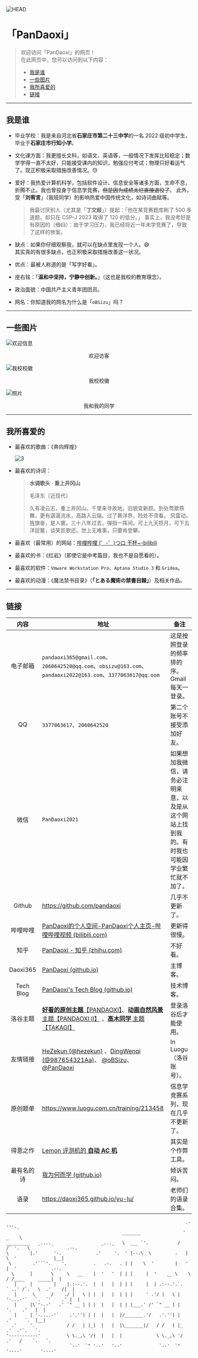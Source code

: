 <img src="./head.png" alt="HEAD"  />

# 「PanDaoxi」

>   欢迎访问「PanDaoxi」的网页！\
>   在此网页中，您可以访问到以下内容：
>
>   - [我是谁](#我是谁)
>   - [一些图片](#一些图片)
>   - [我所喜爱的](#我所喜爱的)
>   - [链接](#链接)

---

## 我是谁

-   毕业学校：我是来自河北省**石家庄市第二十三中学**的一名 2022 级初中学生，毕业于**石家庄市行知小学**。

-   文化课方面：我更擅长文科，如语文、英语等，一般情况下发挥比较稳定；数学学得一直不太好，只能接受课内的知识，勉强应付考试；物理只好看运气了。现正积极采取措施改善情况。😓

-   爱好：我热爱计算机科学，包括软件设计、信息安全等诸多方面，生命不息，折腾不止。我也曾投身于信息学竞赛，~~但是因为成绩太烂直接退役了~~。
    此外，受「**刘宥言**」（我班同学）的影响热爱中国传统文化，如诗词曲赋等。
    
    >   我最讨厌别人（尤其是「**丁文岐**」）提起：「他在某竞赛题库刷了 500 多道题，却只在 CSP-J 2023 取得了 120 的低分。」
    >   事实上，我没考好是有原因的（~~借口~~）：由于学习压力，我已经将近一年未学竞赛了，导致了这样的惨案。

-   缺点：如果你仔细观察我，就可以在缺点里发现一个人。😅\
    其实真的有很多缺点，也正积极采取措施改善这一状况。

-   优点：最被人称道的是「写字好看」。

-   座右铭：「**温和中坚持，宁静中创新。**」（这也是我校的教育理念）。
-   政治面貌：中国共产主义青年团团员。

-   网名：你知道我的网名为什么是「`oBSizu`​」吗？

---

## 一些图片

![欢迎信息](https://api.xecades.xyz/api?color=30%2C34%2C42%2C100&bg=200%2C200%2C200%2C100&date=2024-09-22&str=我的+15+岁生日&quote=✨+用心动脑，卓尔不群+✨&site=pandaoxi.github.io&bilibili=PanDaoxi&email=pandaoxi365@gmail.com&wechat=pandaoxi2021&luogu=PanDaoxi&qq=2060642520)
<center>欢迎访客</center>

![我校校徽](./2.png)

<center>我校校徽</center>

![照片](./1.jpg)
<center>我和我的同学</center>

---

## 我所喜爱的

-   最喜欢的歌曲：《奔向辉煌》

    ![3](./3.png)

-   最喜欢的诗词：

    >   **水调歌头 · 重上井冈山**
    >
    >   毛泽东〔近现代〕
    >
    >   久有凌云志，重上井冈山。千里来寻故地，旧貌变新颜。到处莺歌燕舞，更有潺潺流水，高路入云端。过了黄洋界，险处不须看。
    >   风雷动，旌旗奋，是人寰。三十八年过去，弹指一挥间。可上九天揽月，可下五洋捉鳖，谈笑凯歌还。世上无难事，只要肯登攀。

-   最喜欢（最常用）的网站：[哔哩哔哩 (゜-゜)つロ 干杯~-bilibili](https://www.bilibili.com/)

-   最喜欢的书：《红岩》（即使它是中考篇目，我也不是自愿看的）。

-   最喜欢的软件：`Vmware Workstation Pro`、`Aptana Studio 3` 和 `Gridea`。

-   最喜欢的动漫：《魔法禁书目录》（**「とある魔術の禁書目録」**）及相关作品。

---

## 链接

|         内容         | 地址                                                         | 备注                                                         |
| :------------------: | ------------------------------------------------------------ | ------------------------------------------------------------ |
|       电子邮箱       | `pandaoxi365@gmail.com`、`2060642520@qq.com`、`obsizu@163.com`、`pandaoxi2022@163.com`、`3377063617@qq.oom` | 这是按照登录的频率排的序。Gmail 每天一登录。      |
|    QQ     | `3377063617`、`2060642520`                 | 第二个账号不接受添加好友。                                   |
|         微信         | `PanDaoxi2021`                                      | 如果想加我微信，请务必注明来意，以及是从这个网站上找到我的。有时我也可能因学业繁忙就不加了。 |
|  Github   | <https://github.com/pandaoxi>                                | 几乎不更新了。                                               |
|       哔哩哔哩       | [PanDaoxi的个人空间-PanDaoxi个人主页-哔哩哔哩视频 (bilibili.com)](https://space.bilibili.com/1016727711?spm_id_from=333.1007.0.0) | 更新得很慢。                                                 |
|         知乎         | [PanDaoxi - 知乎 (zhihu.com)](https://www.zhihu.com/people/pandaoxi) | 不好看。                                                     |
| Daoxi365  | [PanDaoxi (github.io)](https://daoxi365.github.io/)            | 主博客。                                                     |
| Tech Blog | [PanDaoxi's Tech Blog (github.io)](https://daoxi365.github.io/tech-blog/) | 技术博客。                                                   |
|       洛谷主题       | [**好看的原创主题**【PANDAOXI】](https://www.luogu.com.cn/theme/design/102553)、[**动画自然风景** 主题【PANDAOXI II】](https://www.luogu.com.cn/theme/design/102584) 、[**高木同学** 主题【TAKAGI】](https://www.luogu.com.cn/theme/design/102543) | 登录洛谷后才能使用。                                         |
|       友情链接       | [HeZekun (@hezekun)](https://www.luogu.com.cn/user/726062) 、[DingWenqi (@987654321Aa)](https://www.luogu.com.cn/user/763026)、 [@oBSizu](https://www.luogu.com.cn/user/593395)、 [@PanDaoxi ](https://www.luogu.com.cn/user/593403) | In Luogu（洛谷账号）。                            |
|       原创题单       | <https://www.luogu.com.cn/training/213458>                   | 信息学竞赛系列，现在几乎不更新了。                           |
|       得意之作       | [Lemon 评测机的 **自动 AC 机**](https://daoxi365.github.io/tech-blog/ji-yu-lemon-ping-ce-ruan-jian-de-zi-dong-ac-ji/) | 其实是个作弊工具。                                           |
|      最有名的诗      | [我为何而学 (github.io)](https://daoxi365.github.io/wu-ti/)          | 倾诉苦闷。                                                   |
|         语录         | <https://daoxi365.github.io/yu-lu/>                           | 老师们的语录合集。                                           |


```
                                                                    .-'''-.                      
                                            _______                '   _    \                    
_________   _...._                  _..._   \  ___ `'.           /   /` '.   \              .--. 
\        |.'      '-.             .'     '.  ' |--.\  \         .   |     \  '              |__| 
 \        .'```'.    '.          .   .-.   . | |    \  '        |   '      |  '             .--. 
  \      |       \     \   __    |  '   '  | | |     |  '    __ \    \     / /____     _____|  | 
   |     |        |    |.:--.'.  |  |   |  | | |     |  | .:--.'.`.   ` ..' /`.   \  .'    /|  | 
   |      \      /    ./ |   \ | |  |   |  | | |     ' .'/ |   \ |  '-...-'`   `.  `'    .' |  | 
   |     |\`'-.-'   .' `" __ | | |  |   |  | | |___.' /' `" __ | |               '.    .'   |  | 
   |     | '-....-'`    .'.''| | |  |   |  |/_______.'/   .'.''| |               .'     `.  |__| 
  .'     '.            / /   | |_|  |   |  |\_______|/   / /   | |_            .'  .'`.   `.     
'-----------'          \ \._,\ '/|  |   |  |             \ \._,\ '/          .'   /    `.   `.   
                        `--'  `" '--'   '--'              `--'  `"          '----'       '----'  

```

